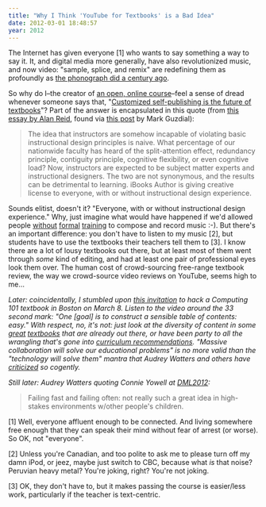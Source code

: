 ```yaml
---
title: "Why I Think 'YouTube for Textbooks' is a Bad Idea"
date: 2012-03-01 18:48:57
year: 2012
---
```

The Internet has given everyone [1] who wants to say something a way to say it. It, and digital media more generally, have also revolutionized music, and now video: "sample, splice, and remix" are redefining them as profoundly as <a href="http://www.amazon.com/Imperfect-Art-Reflections-Portable-Stanford/dp/0195063287/">the phonograph did a century ago</a>.

So why do I–the creator of <a href="https://software-carpentry.org">an open, online course</a>–feel a sense of dread whenever someone says that, "<a href="http://radar.oreilly.com/2012/02/future-textbooks-digital-toc-podcast.html">Customized self-publishing is the future of textbooks</a>"? Part of the answer is encapsulated in this quote (from <a href="http://www.insidehighered.com/views/2012/02/13/essay-do-apples-design-tools-make-it-too-easy-create-textbooks-and-courses">this essay by Alan Reid</a>, found via <a href="http://computinged.wordpress.com/2012/03/01/should-anyone-write-an-ibooks-textbook/">this post</a> by Mark Guzdial):

<blockquote>The idea that instructors are somehow incapable of violating basic instructional design principles is naive.  What percentage of our nationwide faculty has heard of the split-attention effect, redundancy principle, contiguity principle, cognitive flexibility, or even cognitive load?  Now, instructors are expected to be subject matter experts and instructional designers. The two are not synonymous, and the results can be detrimental to learning. iBooks Author is giving creative license to everyone, with or without instructional design experience.</blockquote>
Sounds elitist, doesn't it? "Everyone, with or without instructional design experience." Why, just imagine what would have happened if we'd allowed people <a href="http://en.wikipedia.org/wiki/Louis_armstrong">without</a> <a href="http://en.wikipedia.org/wiki/Paul_mccartney">formal</a> <a href="http://en.wikipedia.org/wiki/Sonny_rollins">training</a> to compose and record music :-). But there's an important difference: you don't have to listen to my music [2], but students have to use the textbooks their teachers tell them to [3]. I know there are a lot of lousy textbooks out there, but at least most of them went through <em>some</em> kind of editing, and had at least one pair of professional eyes look them over. The human cost of crowd-sourcing free-range textbook review, the way we crowd-source video reviews on YouTube, seems high to me…

<em>Later: coincidentally, I stumbled upon <a href="http://www.flatworldknowledge.com/blog/2012-february-13-teach-computer-science-get-our">this invitation</a> to hack a Computing 101 textbook in Boston on March 8. Listen to the video around the 33 second mark: "One [goal] is to construct a sensible table of contents: easy." With respect, no, it's not: just look at the diversity of content in some <a href="http://www.amazon.com/Structure-Interpretation-Computer-Programs-Second/dp/0070004846/">great</a> <a href="http://www.amazon.com/Introduction-Computing-Programming-Multimedia-Approach/dp/0136060234/">textbooks</a> that are already out there, or have been party to all the wrangling that's gone into <a href="http://www.acm.org/education/curricula-recommendations">curriculum recommendations</a>. "Massive collaboration will solve our educational problems" is no more valid than the "technology will solve them" mantra that Audrey Watters and others have <a href="http://www.hackeducation.com/2011/07/19/the-wrath-against-khan-why-some-educators-are-questioning-khan-academy/">criticized</a> so cogently.</em>

<em>Still later: Audrey Watters quoting Connie Yowell at <a href="http://dml2012.dmlcentral.net/">DML2012</a>:</em>
<blockquote>Failing fast and failing often: not really such a great idea in high-stakes environments w/other people's children.</blockquote>
[1] Well, everyone affluent enough to be connected. And living somewhere free enough that they can speak their mind without fear of arrest (or worse). So OK, not "everyone".

[2] Unless you're Canadian, and too polite to ask me to please turn off my damn iPod, or jeez, maybe just switch to CBC, because what <em>is</em> that noise? Peruvian heavy metal? You're joking, right? You're not joking.

[3] OK, they don't have to, but it makes passing the course is easier/less work, particularly if the teacher is text-centric.
